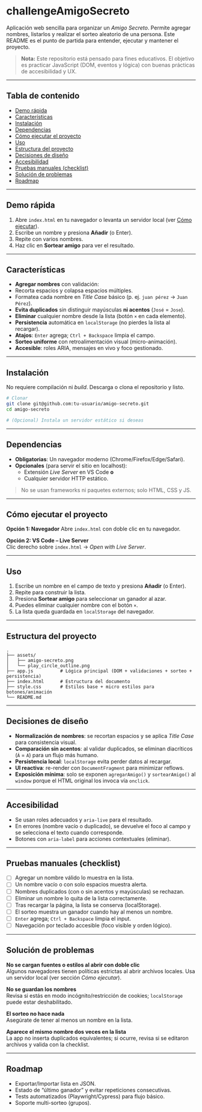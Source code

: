 # challengeAmigoSecreto

Aplicación web sencilla para organizar un *Amigo Secreto*. Permite agregar nombres, listarlos y realizar el sorteo aleatorio de una persona. Este README es el punto de partida para entender, ejecutar y mantener el proyecto.

> **Nota:** Este repositorio está pensado para fines educativos. El objetivo es practicar JavaScript (DOM, eventos y lógica) con buenas prácticas de accesibilidad y UX.

---

## Tabla de contenido
- [Demo rápida](#demo-rápida)
- [Características](#características)
- [Instalación](#instalación)
- [Dependencias](#dependencias)
- [Cómo ejecutar el proyecto](#cómo-ejecutar-el-proyecto)
- [Uso](#uso)
- [Estructura del proyecto](#estructura-del-proyecto)
- [Decisiones de diseño](#decisiones-de-diseño)
- [Accesibilidad](#accesibilidad)
- [Pruebas manuales (checklist)](#pruebas-manuales-checklist)
- [Solución de problemas](#solución-de-problemas)
- [Roadmap](#roadmap)

---

## Demo rápida

1. Abre `index.html` en tu navegador o levanta un servidor local (ver [Cómo ejecutar](#cómo-ejecutar-el-proyecto)).  
2. Escribe un nombre y presiona **Añadir** (o Enter).  
3. Repite con varios nombres.  
4. Haz clic en **Sortear amigo** para ver el resultado.

---

## Características

-  **Agregar nombres** con validación:
  - Recorta espacios y colapsa espacios múltiples.
  - Formatea cada nombre en *Title Case* básico (p. ej. `juan pérez` → `Juan Pérez`).
-  **Evita duplicados** sin distinguir mayúsculas **ni acentos** (`José` = `Jose`).
-  **Eliminar** cualquier nombre desde la lista (botón `×` en cada elemento).
-  **Persistencia** automática en `localStorage` (no pierdes la lista al recargar).
-  **Atajos**: `Enter` agrega; `Ctrl + Backspace` limpia el campo.
-  **Sorteo uniforme** con retroalimentación visual (micro-animación).
-  **Accesible**: roles ARIA, mensajes en vivo y foco gestionado.

---

## Instalación

No requiere compilación ni *build*. Descarga o clona el repositorio y listo.

```bash
# Clonar
git clone git@github.com:tu-usuario/amigo-secreto.git
cd amigo-secreto

# (Opcional) Instala un servidor estático si deseas
```

---

## Dependencias

- **Obligatorias**: Un navegador moderno (Chrome/Firefox/Edge/Safari).  
- **Opcionales** (para servir el sitio en localhost):
  - Extensión *Live Server* en VS Code **o**
  - Cualquier servidor HTTP estático.

> No se usan frameworks ni paquetes externos; solo HTML, CSS y JS.

---

## Cómo ejecutar el proyecto

**Opción 1: Navegador**
Abre `index.html` con doble clic en tu navegador.


**Opción 2: VS Code – Live Server**  
Clic derecho sobre `index.html` → *Open with Live Server*.

---

## Uso

1. Escribe un nombre en el campo de texto y presiona **Añadir** (o Enter).  
2. Repite para construir la lista.  
3. Presiona **Sortear amigo** para seleccionar un ganador al azar.  
4. Puedes eliminar cualquier nombre con el botón `×`.  
5. La lista queda guardada en `localStorage` del navegador.

---

## Estructura del proyecto

```
.
├── assets/
│   ├── amigo-secreto.png
│   └── play_circle_outline.png
├── app.js          # Lógica principal (DOM + validaciones + sorteo + persistencia)
├── index.html      # Estructura del documento
├── style.css       # Estilos base + micro estilos para botones/animación
└── README.md
```

---

## Decisiones de diseño

- **Normalización de nombres**: se recortan espacios y se aplica *Title Case* para consistencia visual.  
- **Comparación sin acentos**: al validar duplicados, se eliminan diacríticos (`Á` = `A`) para un flujo más humano.  
- **Persistencia local**: `localStorage` evita perder datos al recargar.  
- **UI reactiva**: re-render con `DocumentFragment` para minimizar reflows.  
- **Exposición mínima**: solo se exponen `agregarAmigo()` y `sortearAmigo()` al `window` porque el HTML original los invoca vía `onclick`.

---

## Accesibilidad

- Se usan roles adecuados y `aria-live` para el resultado.  
- En errores (nombre vacío o duplicado), se devuelve el foco al campo y se selecciona el texto cuando corresponde.  
- Botones con `aria-label` para acciones contextuales (eliminar).

---

## Pruebas manuales (checklist)

- [ ] Agregar un nombre válido lo muestra en la lista.  
- [ ] Un nombre vacío o con solo espacios muestra alerta.  
- [ ] Nombres duplicados (con o sin acentos y mayúsculas) se rechazan.  
- [ ] Eliminar un nombre lo quita de la lista correctamente.  
- [ ] Tras recargar la página, la lista se conserva (localStorage).  
- [ ] El sorteo muestra un ganador cuando hay al menos un nombre.  
- [ ] `Enter` agrega; `Ctrl + Backspace` limpia el input.  
- [ ] Navegación por teclado accesible (foco visible y orden lógico).

---

## Solución de problemas

**No se cargan fuentes o estilos al abrir con doble clic**  
Algunos navegadores tienen políticas estrictas al abrir archivos locales. Usa un servidor local (ver sección *Cómo ejecutar*).

**No se guardan los nombres**  
Revisa si estás en modo incógnito/restricción de cookies; `localStorage` puede estar deshabilitado.

**El sorteo no hace nada**  
Asegúrate de tener al menos un nombre en la lista.

**Aparece el mismo nombre dos veces en la lista**  
La app no inserta duplicados equivalentes; si ocurre, revisa si se editaron archivos y valida con la checklist.

---

## Roadmap

- Exportar/Importar lista en JSON.  
- Estado de “último ganador” y evitar repeticiones consecutivas.  
- Tests automatizados (Playwright/Cypress) para flujo básico.  
- Soporte multi-sorteo (grupos).

